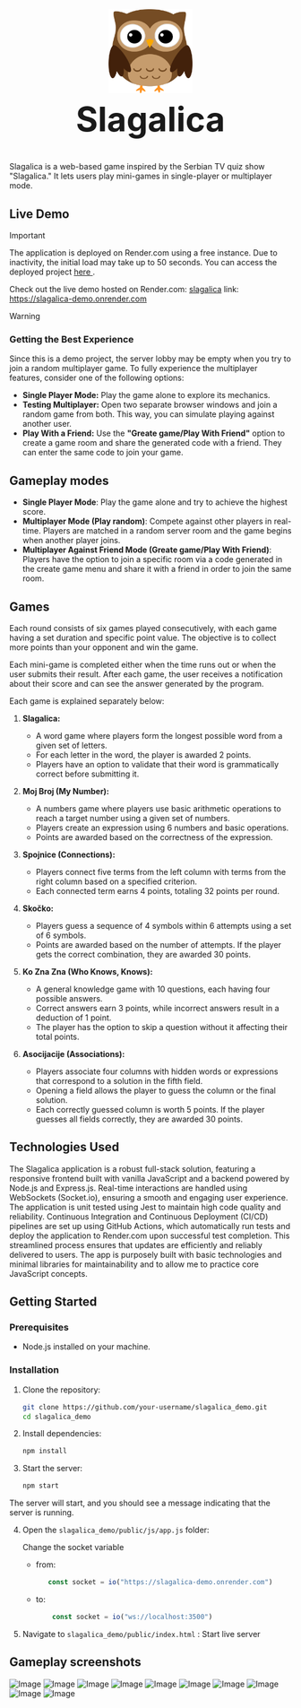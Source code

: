 <!-- Project logo -->

<div style="text-align: center;">
    <img src="public/assets/owl_logo.png" alt="Slagalica Logo" width="150" height="150" style="display: block; margin: 0 auto;">
    <h1 style="font-size: 60px; text-align: center; margin-top: 10px;">Slagalica</h1>
</div>




Slagalica is a web-based game inspired by the Serbian TV quiz show "Slagalica." It lets users play mini-games in single-player or multiplayer mode.

## Live Demo

> [!IMPORTANT]  
> The application is deployed on Render.com using a free instance. Due to inactivity, the initial load may take up to 50 seconds. You can access the deployed project [here ](https://slagalica-demo.onrender.com).

Check out the live demo hosted on Render.com: [slagalica](https://slagalica-demo.onrender.com)
link: https://slagalica-demo.onrender.com

> [!WARNING]  
> ### **Getting the Best Experience**  
>Since this is a demo project, the server lobby may be empty when you try to join a random multiplayer game. To fully experience the multiplayer features, consider one of the following options:  
> - **Single Player Mode:** Play the game alone to explore its mechanics.  
> - **Testing Multiplayer:** Open two separate browser windows and join a random game from both. This way, you can simulate playing against another user.  
> - **Play With a Friend:** Use the **"Greate game/Play With Friend"** option to create a game room and share the generated code with a friend. They can enter the same code to join your game.  


## Gameplay modes

- **Single Player Mode**: Play the game alone and try to achieve the highest score.
- **Multiplayer Mode (Play random)**: Compete against other players in real-time. Players are matched in a random server room and the game begins when another player joins.
- **Multiplayer Against Friend Mode (Greate game/Play With Friend)**: Players have the option to join a specific room via a code generated in the create game menu and share it with a friend in order to join the same room.

<!-- - **Mini-Games**: Includes various mini-games such as:
  - **Slagalica**: A word game where players form as many words as possible from a given set of letters within a time limit.
  - **Moj Broj**: A numbers game where players use basic arithmetic operations to reach a target number using a given set of numbers.
  - **Spojnice**: A matching game where players connect related items from two columns.
  - **Skočko**: A logic game similar to Mastermind, where players guess a sequence of symbols within a limited number of attempts.
  - **Ko Zna Zna**: A trivia quiz game where players answer general knowledge questions.
  - **Asocijacije**: An association game where players guess a hidden word based on a series of related clues.
- **Real-Time Updates**: Uses WebSockets for real-time communication between players and the server. This includes real-time score updates, checking the game state, reviewing answers, and returning answers generated by the application. -->

## Games

Each round consists of six games played consecutively, with each game having a set duration and specific point value. The objective is to collect more points than your opponent and win the game.

Each mini-game is completed either when the time runs out or when the user submits their result. After each game, the user receives a notification about their score and can see the answer generated by the program.

Each game is explained separately below:

1. **Slagalica:**

   - A word game where players form the longest possible word from a given set of letters.
   - For each letter in the word, the player is awarded 2 points.
   - Players have an option to validate that their word is grammatically correct before submitting it.

2. **Moj Broj (My Number):**

   - A numbers game where players use basic arithmetic operations to reach a target number using a given set of numbers.
   - Players create an expression using 6 numbers and basic operations.
   - Points are awarded based on the correctness of the expression.

3. **Spojnice (Connections):**

   - Players connect five terms from the left column with terms from the right column based on a specified criterion.
   - Each connected term earns 4 points, totaling 32 points per round.

4. **Skočko:**

   - Players guess a sequence of 4 symbols within 6 attempts using a set of 6 symbols.
   - Points are awarded based on the number of attempts. If the player gets the correct combination, they are awarded 30 points.

5. **Ko Zna Zna (Who Knows, Knows):**

   - A general knowledge game with 10 questions, each having four possible answers.
   - Correct answers earn 3 points, while incorrect answers result in a deduction of 1 point.
   - The player has the option to skip a question without it affecting their total points.

6. **Asocijacije (Associations):**
   - Players associate four columns with hidden words or expressions that correspond to a solution in the fifth field.
   - Opening a field allows the player to guess the column or the final solution.
   - Each correctly guessed column is worth 5 points. If the player guesses all fields correctly, they are awarded 30 points.

## Technologies Used

The Slagalica application is a robust full-stack solution, featuring a responsive frontend built with vanilla JavaScript and a backend powered by Node.js and Express.js. Real-time interactions are handled using WebSockets (Socket.io), ensuring a smooth and engaging user experience. The application is unit tested using Jest to maintain high code quality and reliability. Continuous Integration and Continuous Deployment (CI/CD) pipelines are set up using GitHub Actions, which automatically run tests and deploy the application to Render.com upon successful test completion. This streamlined process ensures that updates are efficiently and reliably delivered to users.
The app is purposely built with basic technologies and minimal libraries for maintainability and to allow me to practice core JavaScript concepts.

## Getting Started

### Prerequisites

- Node.js installed on your machine.

### Installation

1. Clone the repository:

   ```sh
   git clone https://github.com/your-username/slagalica_demo.git
   cd slagalica_demo

   ```

2. Install dependencies:

   ```sh
   npm install

   ```

3. Start the server:
   ```sh
   npm start
   ```

The server will start, and you should see a message indicating that the server is running.

4. Open the `slagalica_demo/public/js/app.js` folder:

   Change the socket variable

   - from:
     ```javaScript
        const socket = io("https://slagalica-demo.onrender.com")
     ```
   - to:
     ```javaScript
         const socket = io("ws://localhost:3500")
     ```

5. Navigate to `slagalica_demo/public/index.html` :
   Start live server

## Gameplay screenshots

![Image](https://github.com/user-attachments/assets/bed0c974-4daa-487a-b6a3-d78cb15f9f95)
![Image](https://github.com/user-attachments/assets/75261365-808f-41c0-aefc-2d15ac3e2f75)
![Image](https://github.com/user-attachments/assets/4b14b1ef-76e9-4bf6-a0ae-e4ba66eb2359)
![Image](https://github.com/user-attachments/assets/b3c72ec4-cea7-4544-933b-1a9e63275153)
![Image](https://github.com/user-attachments/assets/e33cbf6c-0e79-404f-8043-cd83d2ab31c0)
![Image](https://github.com/user-attachments/assets/eec468a3-e693-4753-a7f1-aaa089f12cde)
![Image](https://github.com/user-attachments/assets/f1952ea7-e2fa-4e98-886b-19f185ae0824)
![Image](https://github.com/user-attachments/assets/379c0a56-b9c9-4bea-8c6e-c61ed829b437)
![Image](https://github.com/user-attachments/assets/bb67daf9-8a3a-47db-9538-79df5ca6a312)
![Image](https://github.com/user-attachments/assets/172de3d6-698c-4d53-9e26-472d5f1134d5)
